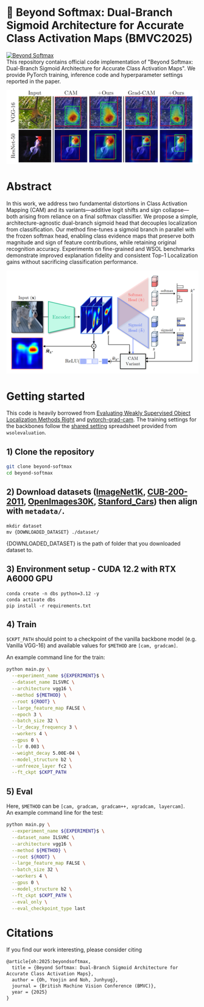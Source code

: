 # 🌉 Beyond Softmax: Dual-Branch Sigmoid Architecture for Accurate Class Activation Maps (BMVC2025)

<a href="https://finallyupper.github.io/beyond-softmax/">
  <img src="https://img.shields.io/badge/Project%20Page-online-brightgreen" alt="Beyond Softmax">
</a>
  
<br>
This repository contains official code implementation of "Beyond Softmax: Dual-Branch Sigmoid Architecture for Accurate Class Activation Maps". We provide PyTorch training, inference code and hyperparameter settings reported in the paper.  
  
<br> 
  
<p align="center">
    <img src="./asset/wsol_qual_result.png"/ width="650"> <br />
    <em> 
    </em>
</p>


# Abstract
In this work, we address two fundamental distortions in Class Activation Mapping (CAM) and its variants—additive logit shifts and sign collapse—both arising from reliance on a final softmax classifier. We propose a simple, architecture-agnostic dual-branch sigmoid head that decouples localization from classification. Our method fine-tunes a sigmoid branch in parallel with the frozen softmax head, enabling class evidence maps that preserve both magnitude and sign of feature contributions, while retaining original recognition accuracy. Experiments on fine-grained and WSOL benchmarks demonstrate improved explanation fidelity and consistent Top-1 Localization gains without sacrificing classification performance.
<p align="center">
    <img src="./asset/arch.png"/ width="700"> <br />
    <em> 
    </em>
</p>


# Getting started

This code is heavily borrowed from [Evaluating Weakly Supervised Object Localization Methods Right](https://github.com/clovaai/wsolevaluation) and [pytorch-grad-cam](https://github.com/jacobgil/pytorch-grad-cam). The training settings for the backbones follow the  [shared setting](https://docs.google.com/spreadsheets/d/1O4gu69FOOooPoTTtAEmFdfjs2K0EtFneYWQFk8rNqzw/edit?gid=0#gid=0) spreadsheet provided from `wsolevaluation`.

## 1) Clone the repository 

```bash  
git clone beyond-softmax
cd beyond-softmax
```

## 2) Download datasets ([ImageNet1K](https://www.image-net.org/challenges/LSVRC/), [CUB-200-2011](http://www.vision.caltech.edu/visipedia/CUB-200-2011.html), [OpenImages30K](https://arxiv.org/abs/1903.10830), [Stanford_Cars](https://docs.pytorch.org/vision/0.19/generated/torchvision.datasets.StanfordCars.html)) then align with `metadata/`.

```
mkdir dataset
mv {DOWNLOADED_DATASET} ./dataset/
```
{DOWNLOADED_DATASET} is the path of folder that you downloaded dataset to.

## 3) Environment setup - CUDA 12.2 with RTX A6000 GPU 
```
conda create -n dbs python=3.12 -y
conda activate dbs
pip install -r requirements.txt
```

## 4) Train 
`$CKPT_PATH` should point to a checkpoint of the vanilla backbone model (e.g. Vanilla VGG-16) and available values for `$METHOD` are `[cam, gradcam]`.  

An example command line for the train:
```bash
python main.py \
  --experiment_name ${EXPERIMENT}$ \
  --dataset_name ILSVRC \
  --architecture vgg16 \
  --method ${METHOD} \
  --root ${ROOT} \
  --large_feature_map FALSE \
  --epoch 3 \
  --batch_size 32 \
  --lr_decay_frequency 3 \
  --workers 4 \
  --gpus 0 \
  --lr 0.003 \
  --weight_decay 5.00E-04 \
  --model_structure b2 \
  --unfreeze_layer fc2 \
  --ft_ckpt $CKPT_PATH 

```

## 5) Eval 
Here, `$METHOD` can be `[cam, gradcam, gradcam++, xgradcam, layercam]`.  
An example command line for the test:
```bash  
python main.py \
  --experiment_name ${EXPERIMENT}$ \
  --dataset_name ILSVRC \
  --architecture vgg16 \
  --method ${METHOD} \
  --root ${ROOT} \
  --large_feature_map FALSE \
  --batch_size 32 \
  --workers 4 \
  --gpus 0 \
  --model_structure b2 \
  --ft_ckpt $CKPT_PATH \
  --eval_only \
  --eval_checkpoint_type last 
```



# Citations
If you find our work interesting, please consider citing
```
@article{oh:2025:beyondsoftmax,
  title = {Beyond Softmax: Dual-Branch Sigmoid Architecture for Accurate Class Activation Maps},
  author = {Oh, Yoojin and Noh, Junhyug},
  journal = {British Machine Vision Conference (BMVC)},
  year = {2025}
}
```